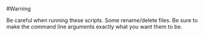 #Warning

Be careful when running these scripts. Some rename/delete files. Be sure to make
the command line arguments exactly what you want them to be.

